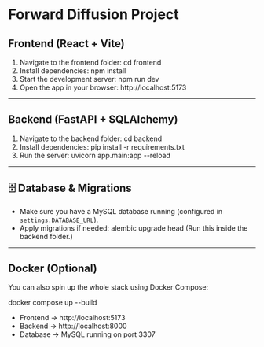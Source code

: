 # Forward Diffusion Project

## Frontend (React + Vite)
1. Navigate to the frontend folder:
   cd frontend
2. Install dependencies:
   npm install
3. Start the development server:
   npm run dev
4. Open the app in your browser: http://localhost:5173

---

## Backend (FastAPI + SQLAlchemy)
1. Navigate to the backend folder:
   cd backend
2. Install dependencies:
   pip install -r requirements.txt
3. Run the server:
   uvicorn app.main:app --reload

---

## 🗄️ Database & Migrations
- Make sure you have a MySQL database running (configured in `settings.DATABASE_URL`).
- Apply migrations if needed:
   alembic upgrade head
  (Run this inside the backend folder.)
---

## Docker (Optional)
You can also spin up the whole stack using Docker Compose:

   docker compose up --build

- Frontend → http://localhost:5173  
- Backend → http://localhost:8000  
- Database → MySQL running on port 3307

